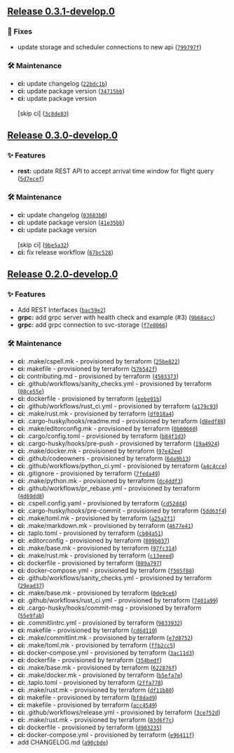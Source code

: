 ## [Release 0.3.1-develop.0](https://github.com/Arrow-air/svc-cargo/releases/tag/v0.3.1-develop.0)

### 🐛 Fixes

- update storage and scheduler connections to new api ([`799797f`](https://github.com/Arrow-air/svc-cargo/commit/799797f818c906955fa053e957493e90934e212d))

### 🛠 Maintenance

-  **ci:** update changelog ([`22bdc1b`](https://github.com/Arrow-air/svc-cargo/commit/22bdc1bc62a8986ed0ad1fbc4fbd4777786497e7))
-  **ci:** update package version ([`34715bb`](https://github.com/Arrow-air/svc-cargo/commit/34715bb1539bd6b35c16a27fc68648487d703f8a))
-  **ci:** update package version<br/><br/>[skip ci] ([`3c8de83`](https://github.com/Arrow-air/svc-cargo/commit/3c8de833edc2f0e67276bb30a4f0cf0949ebc594))

## [Release 0.3.0-develop.0](https://github.com/Arrow-air/svc-cargo/releases/tag/v0.3.0-develop.0)

### ✨ Features

-  **rest:** update REST API to accept arrival time window for flight query ([`5d7ecef`](https://github.com/Arrow-air/svc-cargo/commit/5d7eceff19d59f58f23e497513e1a107246864ac))

### 🛠 Maintenance

-  **ci:** update changelog ([`03683b0`](https://github.com/Arrow-air/svc-cargo/commit/03683b0b6db315f08600999a2d62ac1378afa611))
-  **ci:** update package version ([`41e35bb`](https://github.com/Arrow-air/svc-cargo/commit/41e35bb459aea4d519731894aaf7c76647d3634d))
-  **ci:** update package version<br/><br/>[skip ci] ([`9be5a32`](https://github.com/Arrow-air/svc-cargo/commit/9be5a3245da8b783d26e135a80e010590ae9e38e))
-  **ci:** fix release workflow ([`67bc528`](https://github.com/Arrow-air/svc-cargo/commit/67bc5284b14e5e6da66cc29a23c2163d08d36e30))

## [Release 0.2.0-develop.0](https://github.com/Arrow-air/svc-cargo/releases/tag/v0.2.0-develop.0)

### ✨ Features

- Add REST Interfaces ([`bac59e2`](https://github.com/Arrow-air/svc-cargo/commit/bac59e2e882c19e684425c7773b66197733a7aec))
-  **grpc:** add grpc server with health check and example (#3) ([`9b68acc`](https://github.com/Arrow-air/svc-cargo/commit/9b68acc6707495e920ec8875816e637da1228756))
-  **grpc:** add grpc connection to svc-storage ([`f7e8066`](https://github.com/Arrow-air/svc-cargo/commit/f7e8066618d32491851178e511bb6c6c12ba19c8))

### 🛠 Maintenance

-  **ci:** .make/cspell.mk - provisioned by terraform ([`25be822`](https://github.com/Arrow-air/svc-cargo/commit/25be822322aa43548104a6e27e1d9d2dab27ad00))
-  **ci:** makefile - provisioned by terraform ([`57b542f`](https://github.com/Arrow-air/svc-cargo/commit/57b542f64a418c3ac30e4eb82043d40da06484c8))
-  **ci:** contributing.md - provisioned by terraform ([`4503373`](https://github.com/Arrow-air/svc-cargo/commit/450337301fd1ef98876236329f434936c8093a89))
-  **ci:** .github/workflows/sanity_checks.yml - provisioned by terraform ([`08ce55e`](https://github.com/Arrow-air/svc-cargo/commit/08ce55e97b5bdb3a50088ca79aca932a9b966db2))
-  **ci:** dockerfile - provisioned by terraform ([`eebe01b`](https://github.com/Arrow-air/svc-cargo/commit/eebe01b607195a1e02351cdc6a5666edbe0b1a2a))
-  **ci:** .github/workflows/rust_ci.yml - provisioned by terraform ([`a179c93`](https://github.com/Arrow-air/svc-cargo/commit/a179c936a408a2b09c8c4a45540f7522b80d32ad))
-  **ci:** .make/rust.mk - provisioned by terraform ([`df018a4`](https://github.com/Arrow-air/svc-cargo/commit/df018a4be48db9ba821c1beeb49d7dc5f579a7af))
-  **ci:** .cargo-husky/hooks/readme.md - provisioned by terraform ([`d8edf88`](https://github.com/Arrow-air/svc-cargo/commit/d8edf8865c44a6d95a532f603c7995fbc9f1889a))
-  **ci:** .make/editorconfig.mk - provisioned by terraform ([`0b00660`](https://github.com/Arrow-air/svc-cargo/commit/0b006605662cc264640f73beb4d7c5fa2b2def32))
-  **ci:** .cargo/config.toml - provisioned by terraform ([`b84f1d3`](https://github.com/Arrow-air/svc-cargo/commit/b84f1d38e85721d78526f77ab3ed0b30ac16f3d3))
-  **ci:** .cargo-husky/hooks/pre-push - provisioned by terraform ([`19a4924`](https://github.com/Arrow-air/svc-cargo/commit/19a4924e54436f34f0516fa6332d957f366483f4))
-  **ci:** .make/docker.mk - provisioned by terraform ([`97e42ee`](https://github.com/Arrow-air/svc-cargo/commit/97e42eed09b77f4cbc8fa749b87a5d55aa8d280c))
-  **ci:** .github/codeowners - provisioned by terraform ([`6da9b13`](https://github.com/Arrow-air/svc-cargo/commit/6da9b13388c8b4358c3a4c6aabe26d91e692e6b3))
-  **ci:** .github/workflows/python_ci.yml - provisioned by terraform ([`a4c4cce`](https://github.com/Arrow-air/svc-cargo/commit/a4c4cce5b8b210f820285b361b8f54bfa4915e44))
-  **ci:** .gitignore - provisioned by terraform ([`7feda49`](https://github.com/Arrow-air/svc-cargo/commit/7feda496e4baf20ece53ebf7a0c0a6cead27fab5))
-  **ci:** .make/python.mk - provisioned by terraform ([`dc4ddf3`](https://github.com/Arrow-air/svc-cargo/commit/dc4ddf38a7e2eb6b22b2b984a330090b85353327))
-  **ci:** .github/workflows/pr_rebase.yml - provisioned by terraform ([`4d69dd8`](https://github.com/Arrow-air/svc-cargo/commit/4d69dd88d2beeda8b0f92633193849d4caca4c17))
-  **ci:** .cspell.config.yaml - provisioned by terraform ([`cd52dd4`](https://github.com/Arrow-air/svc-cargo/commit/cd52dd48baefc86c94ee61ce89110a90d7c5abfb))
-  **ci:** .cargo-husky/hooks/pre-commit - provisioned by terraform ([`5dd63f4`](https://github.com/Arrow-air/svc-cargo/commit/5dd63f4bc5d42db7af15e1baca344382926288d3))
-  **ci:** .make/toml.mk - provisioned by terraform ([`a25a2f1`](https://github.com/Arrow-air/svc-cargo/commit/a25a2f116919e4185e2312cc0065cff3a87d74b1))
-  **ci:** .make/markdown.mk - provisioned by terraform ([`4677e41`](https://github.com/Arrow-air/svc-cargo/commit/4677e41cfa47d757899a2663f9bb8bd2a9042b42))
-  **ci:** .taplo.toml - provisioned by terraform ([`cb04a51`](https://github.com/Arrow-air/svc-cargo/commit/cb04a5134b8fd78c8af7559d8840ccd7cac535b4))
-  **ci:** .editorconfig - provisioned by terraform ([`009b037`](https://github.com/Arrow-air/svc-cargo/commit/009b037e47efbc76e9a3d99ef23b123792271339))
-  **ci:** .make/base.mk - provisioned by terraform ([`97fc314`](https://github.com/Arrow-air/svc-cargo/commit/97fc31425ab4a44db30b84fe164944bbea82f096))
-  **ci:** .make/rust.mk - provisioned by terraform ([`c13eeed`](https://github.com/Arrow-air/svc-cargo/commit/c13eeed85a92ce54c6595066fe5be9ab05cddf6a))
-  **ci:** dockerfile - provisioned by terraform ([`089a797`](https://github.com/Arrow-air/svc-cargo/commit/089a797288f6eb3b5cb5fe91a6177213a8e685ae))
-  **ci:** docker-compose.yml - provisioned by terraform ([`f565f88`](https://github.com/Arrow-air/svc-cargo/commit/f565f88dd189523eeb604f7ef9a077b491e9c5fa))
-  **ci:** .github/workflows/sanity_checks.yml - provisioned by terraform ([`29ead37`](https://github.com/Arrow-air/svc-cargo/commit/29ead37ad8d319860745d744202dda37b3f4be8a))
-  **ci:** .make/base.mk - provisioned by terraform ([`0de9ce6`](https://github.com/Arrow-air/svc-cargo/commit/0de9ce6a3d4c4f95feb50b4c15ccac581c7b4a81))
-  **ci:** .github/workflows/rust_ci.yml - provisioned by terraform ([`7401a99`](https://github.com/Arrow-air/svc-cargo/commit/7401a9969aca4786c29fee6114136d9b3842d04b))
-  **ci:** .cargo-husky/hooks/commit-msg - provisioned by terraform ([`55e9fab`](https://github.com/Arrow-air/svc-cargo/commit/55e9fabe80f50a123dcb50cabd41b0fd89c84bd5))
-  **ci:** .commitlintrc.yml - provisioned by terraform ([`9833932`](https://github.com/Arrow-air/svc-cargo/commit/98339325a12c0eb0c338caca3a0682e461366a2f))
-  **ci:** makefile - provisioned by terraform ([`cd6d110`](https://github.com/Arrow-air/svc-cargo/commit/cd6d1102d9f3b1f39bea92be398aab1e7d9dbb4c))
-  **ci:** .make/commitlint.mk - provisioned by terraform ([`e7d8752`](https://github.com/Arrow-air/svc-cargo/commit/e7d8752f1809b51f808f2b5bb71e3c81bbfc55c4))
-  **ci:** .make/toml.mk - provisioned by terraform ([`ffb2cc5`](https://github.com/Arrow-air/svc-cargo/commit/ffb2cc527a9910ba1f1df570994e214565249003))
-  **ci:** docker-compose.yml - provisioned by terraform ([`3ac11d3`](https://github.com/Arrow-air/svc-cargo/commit/3ac11d3ae9693c3e72e169236430d36da63d8c09))
-  **ci:** dockerfile - provisioned by terraform ([`354bedf`](https://github.com/Arrow-air/svc-cargo/commit/354bedf2da187836ed649ce7e68efc526809ede8))
-  **ci:** .make/base.mk - provisioned by terraform ([`622876f`](https://github.com/Arrow-air/svc-cargo/commit/622876f41a0c3d66ab46238b8505f62c198fdf92))
-  **ci:** .make/docker.mk - provisioned by terraform ([`b5efa7e`](https://github.com/Arrow-air/svc-cargo/commit/b5efa7ee3aca7c609a9d7c1a40329d2acf641812))
-  **ci:** .taplo.toml - provisioned by terraform ([`2ffa778`](https://github.com/Arrow-air/svc-cargo/commit/2ffa778c23004c0e126aeec7054573d8a8e14b95))
-  **ci:** .make/rust.mk - provisioned by terraform ([`df11b80`](https://github.com/Arrow-air/svc-cargo/commit/df11b801384a9a0cc84e1562712c9602faf81c86))
-  **ci:** makefile - provisioned by terraform ([`bf8dad9`](https://github.com/Arrow-air/svc-cargo/commit/bf8dad978c92ffbdaa78a2be1df0a8e8ab5c5b8b))
-  **ci:** makefile - provisioned by terraform ([`acc4549`](https://github.com/Arrow-air/svc-cargo/commit/acc454960dd94210ac7226e9c60347d0c53e14ff))
-  **ci:** .github/workflows/release.yml - provisioned by terraform ([`3ce752d`](https://github.com/Arrow-air/svc-cargo/commit/3ce752d2148b83d1039e2b96b8082b36aaea8031))
-  **ci:** .make/rust.mk - provisioned by terraform ([`83d6f7c`](https://github.com/Arrow-air/svc-cargo/commit/83d6f7cde3335db984dc3297435c614cf77cec9f))
-  **ci:** dockerfile - provisioned by terraform ([`d903235`](https://github.com/Arrow-air/svc-cargo/commit/d903235d671018c855a355e7fc8831f2016b5d48))
-  **ci:** docker-compose.yml - provisioned by terraform ([`e96411f`](https://github.com/Arrow-air/svc-cargo/commit/e96411f9ca6f46ae9a169477343d6eee83f8626e))
- add CHANGELOG.md ([`a90cbde`](https://github.com/Arrow-air/svc-cargo/commit/a90cbdebac721a25fc9ecab4d378c01c5e940e67))
